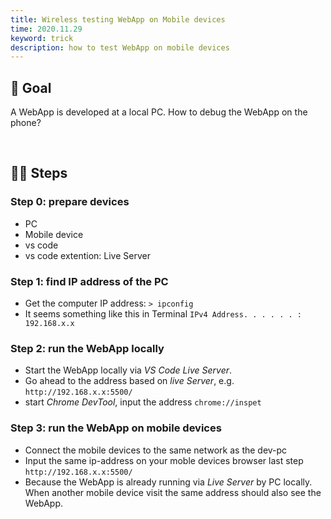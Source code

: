 ```yaml
---
title: Wireless testing WebApp on Mobile devices
time: 2020.11.29
keyword: trick
description: how to test WebApp on mobile devices
---
```


<WidgetsMdHeader :title="title" :time="time"></WidgetsMdHeader>

## 🎯 Goal

A WebApp is developed at a local PC. How to debug the WebApp on the phone?

<br/>

## 🦶🏻 Steps

### Step 0: prepare devices

- PC
- Mobile device
- vs code
- vs code extention: Live Server

### Step 1: find IP address of the PC

- Get the computer IP address: `> ipconfig`
- It seems something like this in Terminal `IPv4 Address. . . . . . : 192.168.x.x`

### Step 2: run the WebApp locally

- Start the WebApp locally via _VS Code Live Server_.
- Go ahead to the address based on _live Server_, e.g. `http://192.168.x.x:5500/`
- start _Chrome DevTool_, input the address `chrome://inspet`

### Step 3: run the WebApp on mobile devices

- Connect the mobile devices to the same network as the dev-pc
- Input the same ip-address on your moble devices browser last step `http://192.168.x.x:5500/`
- Because the WebApp is already running via _Live Server_ by PC locally. When another mobile device visit the same address should also see the WebApp.

<br/>
